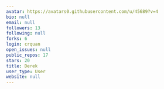 ```yaml
---
avatar: https://avatars0.githubusercontent.com/u/45689?v=4
bio: null
email: null
followers: 13
following: null
forks: 6
login: crquan
open_issues: null
public_repos: 17
stars: 20
title: Derek
user_type: User
website: null
---
```

